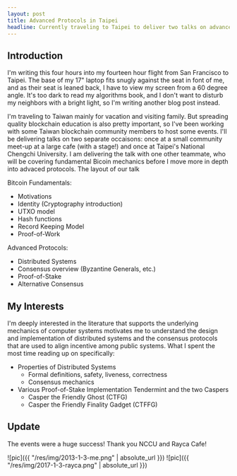 ```yaml
---
layout: post
title: Advanced Protocols in Taipei
headline: Currently traveling to Taipei to deliver two talks on advanced consensus protocols.
---
```


## Introduction

I'm writing this four hours into my fourteen hour flight from San Francisco to Taipei. The base of my 17" laptop fits snugly against
the seat in font of me, and as their seat is leaned back, I have to view my screen from a 60 degree angle. It's too dark to read 
my algorithms book, and I don't want to disturb my neighbors with a bright light, so I'm writing another blog post instead.

I'm traveling to Taiwan mainly for vacation and visiting family. But spreading quality blockchain education is also pretty important, so I've been
working with some Taiwan blockchain community members to host some events. I'll be delivering talks on two separate occaisons: once at a small
community meet-up at a large cafe (with a stage!) and once at Taipei's National Chengchi University. I am delivering the talk with one 
other teammate, who will be covering fundamental Bicoin mechanics before I move more in depth into advaced protocols. The layout of our talk

Bitcoin Fundamentals:
* Motivations
* Identity (Cryptography introduction)
* UTXO model
* Hash functions
* Record Keeping Model
* Proof-of-Work

Advanced Protocols:
* Distributed Systems 
* Consensus overview (Byzantine Generals, etc.)
* Proof-of-Stake
* Alternative Consensus


## My Interests

I'm deeply interested in the literature that supports the underlying mechanics of computer systems motivates me to understand
the design and implementation of distributed systems and the consensus protocols that are used to align incentive among public systems. 
What I spent the most time reading up on specifically:

* Properties of Distributed Systems
	* Formal definitions, safety, liveness, correctness
	* Consensus mechanics
* Various Proof-of-Stake Implementation Tendermint and the two Caspers
    * Casper the Friendly Ghost (CTFG)
    * Casper the Friendly Finality Gadget (CTFFG)
    
## Update

The events were a huge success! Thank you NCCU and Rayca Cafe!

![pic]({{ "/res/img/2013-1-3-me.png" | absolute_url }})
![pic]({{ "/res/img/2017-1-3-rayca.png" | absolute_url }})


